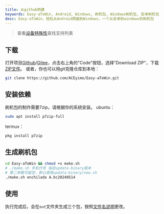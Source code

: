 ```yaml
---
title: 从github构建
keywords: Easy-aToWin, Android, Windows, 刷机包, Windows刷机包, 安卓刷机包,  Windows11, Windows10, Windows 11 arm, Windows 10 arm, 安卓刷Windows, 小米刷Windows, 一加刷Windows, 红米刷Windows, 亦魔
desc: Easy-aToWin，轻松从Android跨越到Windows，一个从安卓到windows的刷机包
---
```


> 查看[设备特殊性](../../device/README.md)查找支持列表
## 下载
打开项目[Github](https://github.com/ACEyimo/Easy-aToWin)/[Gitee](https://gitee.com/ACEyimo/Easy-aToWin)，点击右上角的"Code"按钮，选择"Download ZIP"，下载[ZIP文件](https://github.com/ACEyimo/Easy-aToWin/archive/refs/heads/main.zip)。
或者，你也可以用git克隆仓库到本地：
```sh
git clone https://github.com/ACEyimo/Easy-aToWin.git
```
## 安装依赖
刷机包的制作需要7zip，请根据你的系统安装。
ubuntu：
```bash
sudo apt install p7zip-full
```
termux：
```bash
pkg install p7zip
```
## 生成刷机包
```sh
cd Easy-aToWin && chmod +x make.sh
# ./make.sh 手机代号 指定update-binary版本
# 第二参数可留空，默认使用updata-binary/new.sh
./make.sh enchilada A.bc20240514
```
## 使用
执行完成后，会在`out`文件夹生成三个包，按照[文件名说明](../filename.md)更改。